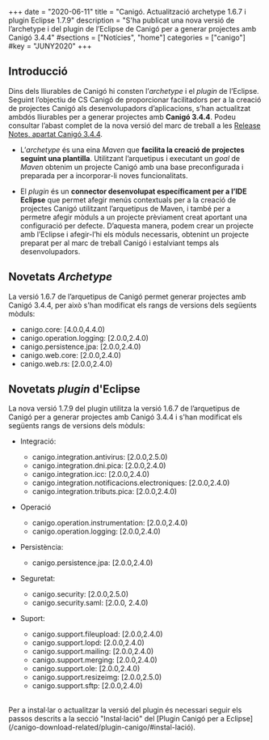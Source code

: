+++
date        = "2020-06-11"
title       = "Canigó. Actualització archetype 1.6.7 i plugin Eclipse 1.7.9"
description = "S'ha publicat una nova versió de l’archetype i del plugin de l’Eclipse de Canigó per a generar projectes amb Canigó 3.4.4"
#sections    = ["Notícies", "home"]
categories  = ["canigo"]
#key         = "JUNY2020"
+++

## Introducció

Dins dels lliurables de Canigó hi consten l’_archetype_ i el _plugin_ de l’Eclipse.
Seguint l’objectiu de CS Canigó de proporcionar facilitadors per a la creació de projectes Canigó als desenvolupadors d’aplicacions,
s’han actualitzat ambdós lliurables per a
generar projectes amb **Canigó 3.4.4**. Podeu consultar l’abast complet de la nova versió del marc de treball a les [Release Notes,
apartat Canigó 3.4.4](/canigo-download-related/release-notes-canigo-34).

* L’*archetype* és una eina _Maven_ que **facilita la creació de projectes seguint una plantilla**. Utilitzant l’arquetipus i
executant un _goal_ de _Maven_ obtenim un projecte Canigó amb una
base preconfigurada i preparada per a incorporar-li noves funcionalitats.

* El *plugin* és un **connector desenvolupat específicament per a l’IDE Eclipse** que permet afegir menús contextuals per a la creació
de projectes Canigó utilitzant l’arquetipus de Maven, i també per a permetre afegir mòduls a un projecte prèviament creat aportant una
configuració per defecte. D’aquesta manera, podem crear un projecte amb l’Eclipse i afegir-l’hi els mòduls necessaris, obtenint un projecte
preparat per al marc de treball Canigó i estalviant temps als desenvolupadors.


## Novetats *Archetype*

La versió 1.6.7 de l’arquetipus de Canigó permet generar projectes amb Canigó 3.4.4, per això s'han modificat els rangs de
versions dels següents mòduls:

- canigo.core: [4.0.0,4.4.0)
- canigo.operation.logging: [2.0.0,2.4.0)
- canigo.persistence.jpa: [2.0.0,2.4.0)
- canigo.web.core: [2.0.0,2.4.0)
- canigo.web.rs: [2.0.0,2.4.0)

## Novetats *plugin* d'Eclipse

La nova versió 1.7.9 del plugin utilitza la versió 1.6.7 de l’arquetipus de Canigó per a generar projectes amb Canigó 3.4.4 i s'han
modificat els següents rangs de versions dels mòduls:

- Integració:
  - canigo.integration.antivirus: [2.0.0,2.5.0)
  - canigo.integration.dni.pica: [2.0.0,2.4.0)
  - canigo.integration.icc: [2.0.0,2.4.0)
  - canigo.integration.notificacions.electroniques: [2.0.0,2.4.0)
  - canigo.integration.tributs.pica: [2.0.0,2.4.0)
 
- Operació
  - canigo.operation.instrumentation: [2.0.0,2.4.0)
  - canigo.operation.logging: [2.0.0,2.4.0)
 
- Persistència:
  - canigo.persistence.jpa: [2.0.0,2.4.0)
 
- Seguretat:
  - canigo.security: [2.0.0,2.5.0)
  - canigo.security.saml: [2.0.0, 2.4.0)
 
- Suport:
  - canigo.support.fileupload: [2.0.0,2.4.0)
  - canigo.support.lopd: [2.0.0,2.4.0)
  - canigo.support.mailing: [2.0.0,2.4.0)
  - canigo.support.merging: [2.0.0,2.4.0)
  - canigo.support.ole: [2.0.0,2.4.0)
  - canigo.support.resizeimg: [2.0.0,2.5.0)
  - canigo.support.sftp: [2.0.0,2.4.0)

<br/>
Per a instal·lar o actualitzar la versió del plugin és necessari seguir els passos descrits a la secció "Instal·lació"
del [Plugin Canigó per a Eclipse](/canigo-download-related/plugin-canigo/#instal-lació).